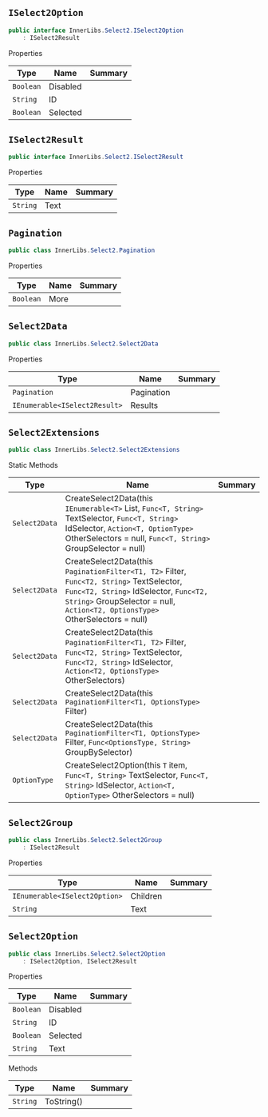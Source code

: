 ## `ISelect2Option`

```csharp
public interface InnerLibs.Select2.ISelect2Option
    : ISelect2Result

```

Properties

| Type | Name | Summary | 
| --- | --- | --- | 
| `Boolean` | Disabled |  | 
| `String` | ID |  | 
| `Boolean` | Selected |  | 


## `ISelect2Result`

```csharp
public interface InnerLibs.Select2.ISelect2Result

```

Properties

| Type | Name | Summary | 
| --- | --- | --- | 
| `String` | Text |  | 


## `Pagination`

```csharp
public class InnerLibs.Select2.Pagination

```

Properties

| Type | Name | Summary | 
| --- | --- | --- | 
| `Boolean` | More |  | 


## `Select2Data`

```csharp
public class InnerLibs.Select2.Select2Data

```

Properties

| Type | Name | Summary | 
| --- | --- | --- | 
| `Pagination` | Pagination |  | 
| `IEnumerable<ISelect2Result>` | Results |  | 


## `Select2Extensions`

```csharp
public class InnerLibs.Select2.Select2Extensions

```

Static Methods

| Type | Name | Summary | 
| --- | --- | --- | 
| `Select2Data` | CreateSelect2Data(this `IEnumerable<T>` List, `Func<T, String>` TextSelector, `Func<T, String>` IdSelector, `Action<T, OptionType>` OtherSelectors = null, `Func<T, String>` GroupSelector = null) |  | 
| `Select2Data` | CreateSelect2Data(this `PaginationFilter<T1, T2>` Filter, `Func<T2, String>` TextSelector, `Func<T2, String>` IdSelector, `Func<T2, String>` GroupSelector = null, `Action<T2, OptionsType>` OtherSelectors = null) |  | 
| `Select2Data` | CreateSelect2Data(this `PaginationFilter<T1, T2>` Filter, `Func<T2, String>` TextSelector, `Func<T2, String>` IdSelector, `Action<T2, OptionsType>` OtherSelectors) |  | 
| `Select2Data` | CreateSelect2Data(this `PaginationFilter<T1, OptionsType>` Filter) |  | 
| `Select2Data` | CreateSelect2Data(this `PaginationFilter<T1, OptionsType>` Filter, `Func<OptionsType, String>` GroupBySelector) |  | 
| `OptionType` | CreateSelect2Option(this `T` item, `Func<T, String>` TextSelector, `Func<T, String>` IdSelector, `Action<T, OptionType>` OtherSelectors = null) |  | 


## `Select2Group`

```csharp
public class InnerLibs.Select2.Select2Group
    : ISelect2Result

```

Properties

| Type | Name | Summary | 
| --- | --- | --- | 
| `IEnumerable<ISelect2Option>` | Children |  | 
| `String` | Text |  | 


## `Select2Option`

```csharp
public class InnerLibs.Select2.Select2Option
    : ISelect2Option, ISelect2Result

```

Properties

| Type | Name | Summary | 
| --- | --- | --- | 
| `Boolean` | Disabled |  | 
| `String` | ID |  | 
| `Boolean` | Selected |  | 
| `String` | Text |  | 


Methods

| Type | Name | Summary | 
| --- | --- | --- | 
| `String` | ToString() |  | 


